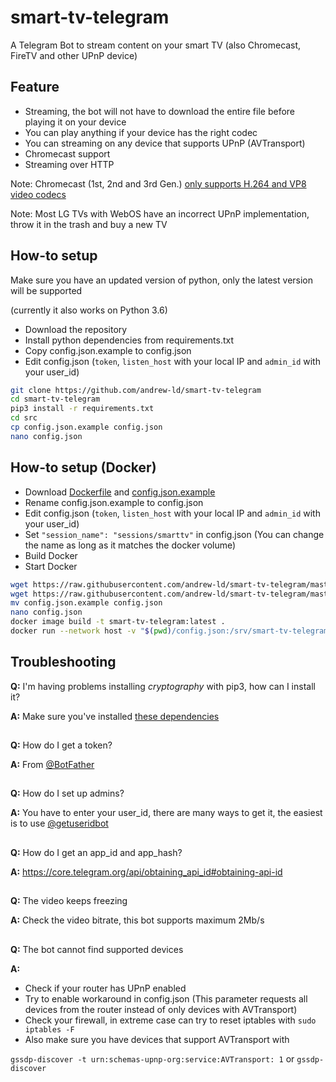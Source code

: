 # smart-tv-telegram
A Telegram Bot to stream content on your smart TV (also Chromecast, FireTV and other UPnP device)

## Feature
- Streaming, the bot will not have to download the entire file before playing it on your device
- You can play anything if your device has the right codec
- You can streaming on any device that supports UPnP (AVTransport)
- Chromecast support
- Streaming over HTTP

Note: Chromecast (1st, 2nd and 3rd Gen.) [only supports H.264 and VP8 video codecs](https://developers.google.com/cast/docs/media#video_codecs)

Note: Most LG TVs with WebOS have an incorrect UPnP implementation, throw it in the trash and buy a new TV

## How-to setup
Make sure you have an updated version of python, only the latest version will be supported

(currently it also works on Python 3.6)

- Download the repository
- Install python dependencies from requirements.txt
- Copy config.json.example to config.json
- Edit config.json (`token`, `listen_host` with your local IP and `admin_id` with your user_id)

```bash
git clone https://github.com/andrew-ld/smart-tv-telegram
cd smart-tv-telegram
pip3 install -r requirements.txt
cd src
cp config.json.example config.json
nano config.json
```

## How-to setup (Docker)

- Download [Dockerfile](https://raw.githubusercontent.com/andrew-ld/smart-tv-telegram/master/Dockerfile) and [config.json.example](https://raw.githubusercontent.com/andrew-ld/smart-tv-telegram/master/src/config.json.example)
- Rename config.json.example to config.json
- Edit config.json (`token`, `listen_host` with your local IP and `admin_id` with your user_id)
- Set `"session_name": "sessions/smarttv"` in config.json (You can change the name as long as it matches the docker volume)
- Build Docker
- Start Docker

```bash
wget https://raw.githubusercontent.com/andrew-ld/smart-tv-telegram/master/Dockerfile
wget https://raw.githubusercontent.com/andrew-ld/smart-tv-telegram/master/src/config.json.example
mv config.json.example config.json
nano config.json
docker image build -t smart-tv-telegram:latest .
docker run --network host -v "$(pwd)/config.json:/srv/smart-tv-telegram/src/config.json:ro" -v "$(pwd)/sessions:/srv/smart-tv-telegram/src/sessions" -d smart-tv-telegram:latest
```

## Troubleshooting

**Q:** I'm having problems installing _cryptography_ with pip3, how can I install it?

**A:** Make sure you've installed [these dependencies](https://cryptography.io/en/latest/installation/#building-cryptography-on-linux)

##
**Q:** How do I get a token?

**A:** From [@BotFather](https://telegram.me/BotFather)
##
**Q:** How do I set up admins?

**A:** You have to enter your user_id, there are many ways to get it, the easiest is to use [@getuseridbot](https://telegram.me/getuseridbot)
##
**Q:** How do I get an app_id and app_hash?

**A:** https://core.telegram.org/api/obtaining_api_id#obtaining-api-id
##
**Q:** The video keeps freezing

**A:** Check the video bitrate, this bot supports maximum 2Mb/s
##
**Q:** The bot cannot find supported devices

**A:**
- Check if your router has UPnP enabled
- Try to enable workaround in config.json (This parameter requests all devices from the router instead of only devices with AVTransport)
- Check your firewall, in extreme case can try to reset iptables with `sudo iptables -F`
- Also make sure you have devices that support AVTransport with 

`gssdp-discover -t urn:schemas-upnp-org:service:AVTransport: 1` or `gssdp-discover`
